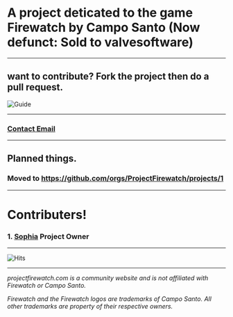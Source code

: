 # A project deticated to the game Firewatch by Campo Santo (Now defunct: Sold to valvesoftware)

---
 
## want to contribute? Fork the project then do a pull request.

![Guide](https://sophia.wtf/cdn/contribute.PNG)

---
 
### [Contact Email](mailto:contact@projectfirewatch.com)

---
 
## Planned things.
### Moved to https://github.com/orgs/ProjectFirewatch/projects/1

---
 
# Contributers!
### 1. [Sophia](https://github.com/SophiaAtkinson) Project  Owner

---

![Hits](https://camo.githubusercontent.com/612c403f0241d9c1edf9ea44167dc013cb6de7457457f6e7c0a1373b3b5db65c/68747470733a2f2f686974732e736565796f756661726d2e636f6d2f6170692f636f756e742f696e63722f62616467652e7376673f75726c3d68747470732533412532462532466769746875622e636f6d253246536f7068696141746b696e736f6e2532464669726577617463682d477569646526636f756e745f62673d253233323532353235267469746c655f62673d2532333235323532352669636f6e3d2669636f6e5f636f6c6f723d253233453745374537267469746c653d436c69636b61726f6f7326656467655f666c61743d74727565)

---

*projectfirewatch.com is a community website and is not affiliated with Firewatch or Campo Santo.*

*Firewatch and the Firewatch logos are trademarks of Campo Santo. All other trademarks are property of their respective owners.*
